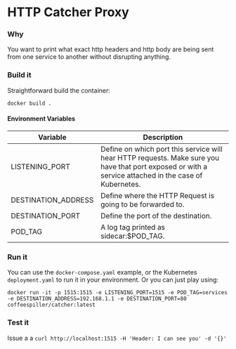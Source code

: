 # HTTP Catcher Proxy

### Why
You want to print what exact http headers and http body are being sent from one service to another without disrupting anything.

### Build it
Straightforward build the container:

```
docker build .
```
#### Environment Variables

| Variable  | Description |
| ------------- | ------------- |
| LISTENING_PORT | Define on which port this service will hear HTTP requests. Make sure you have that port exposed or with a service attached in the case of Kubernetes. |
| DESTINATION_ADDRESS | Define where the HTTP Request is going to be forwarded to. |
| DESTINATION_PORT | Define the port of the destination. |
| POD_TAG | A log tag printed as sidecar:$POD_TAG. |


### Run it
You can use the `docker-compose.yaml` example, or the Kubernetes `deployment.yaml` to run it in your environment. Or you can just play using:

```
docker run -it -p 1515:1515 -e LISTENING_PORT=1515 -e POD_TAG=services -e DESTINATION_ADDRESS=192.168.1.1 -e DESTINATION_PORT=80 coffeespiller/catcher:latest
```

### Test it
Issue a a `curl http://localhost:1515 -H 'Header: I can see you' -d '{}'`
